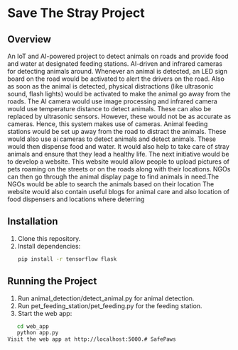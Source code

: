 # Save The Stray Project

## Overview
An IoT and AI-powered project to detect animals on roads and provide food and water at designated feeding stations.
AI-driven and infrared cameras for detecting animals around. Whenever an animal is detected, an LED sign board on the road would be activated to alert the drivers on the road. Also as soon as the animal is detected, physical distractions (like ultrasonic sound, flash lights) would be activated to make the animal go away from the roads. The AI camera would use image processing and infrared camera would use temperature distance to detect animals. These can also be replaced by ultrasonic sensors. However, these would not be as accurate as cameras. Hence, this system makes use of cameras.
Animal feeding stations would be set up away from the road to distract the animals. These would also use ai cameras to detect animals and detect animals. These would then dispense food and water. It would also help to take care of stray animals and ensure that they lead a healthy life.
The next initiative would be to develop a website. This website would allow people to upload pictures of pets roaming on the streets or on the roads along with their locations. NGOs can then go through the animal display page to find animals in need.The NGOs would be able to search the animals based on their location The website would also contain useful blogs for animal care and also location of food dispensers and locations where deterring 


## Installation
1. Clone this repository.
2. Install dependencies:
   ```bash
   pip install -r tensorflow flask
## Running the Project
1. Run animal_detection/detect_animal.py for animal detection.
2. Run pet_feeding_station/pet_feeding.py for the feeding station.
3. Start the web app:
```bash
   cd web_app
   python app.py
Visit the web app at http://localhost:5000.# SafePaws

